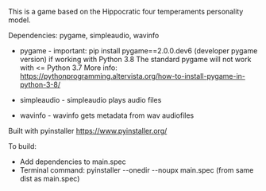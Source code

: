 This is a game based on the Hippocratic four temperaments personality model.

Dependencies: pygame, simpleaudio, wavinfo

- pygame - important: pip install pygame==2.0.0.dev6 (developer pygame version) if working with Python 3.8
The standard pygame will not work with <= Python 3.7
More info: https://pythonprogramming.altervista.org/how-to-install-pygame-in-python-3-8/

- simpleaudio - simpleaudio plays audio files

- wavinfo - wavinfo gets metadata from wav audiofiles

Built with pyinstaller
https://www.pyinstaller.org/

To build:
- Add dependencies to main.spec
- Terminal command: pyinstaller --onedir --noupx main.spec (from same dist as main.spec)
